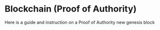 # Blockchain (Proof of Authority)
Here is a guide and instruction on a Proof of Authority new genesis block
